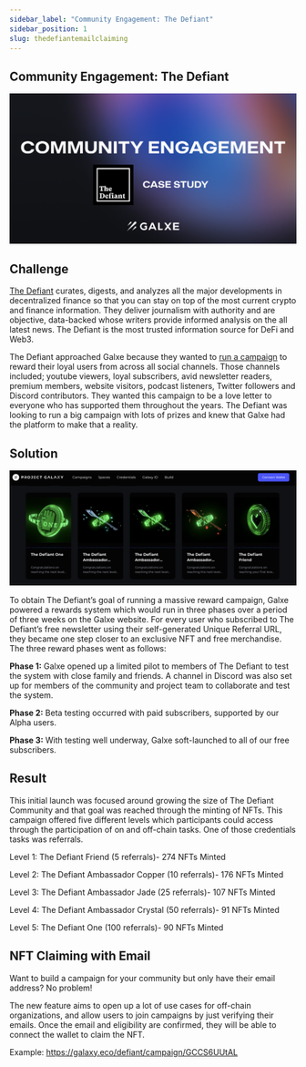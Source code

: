 ```yaml
---
sidebar_label: "Community Engagement: The Defiant"
sidebar_position: 1
slug: thedefiantemailclaiming
---
```

## Community Engagement: The Defiant

![](assets/the-defiant-case-study-banner.png)

## Challenge

[The Defiant](https://twitter.com/DefiantNews) curates, digests, and analyzes all the major developments in decentralized finance so that you can stay on top of the most current crypto and finance information. They deliver journalism with authority and are objective, data-backed whose writers provide informed analysis on the all latest news. The Defiant is the most trusted information source for DeFi and Web3.

The Defiant approached Galxe because they wanted to [run a campaign](https://blog.galxe.com/the-defiant-community-rewards-program-is-launched-on-project-galaxy-with-metafactory-viral-loops-330fe8f1c8a) to reward their loyal users from across all social channels. Those channels included; youtube viewers, loyal subscribers, avid newsletter readers, premium members, website visitors, podcast listeners, Twitter followers and Discord contributors. They wanted this campaign to be a love letter to everyone who has supported them throughout the years. The Defiant was looking to run a big campaign with lots of prizes and knew that Galxe had the platform to make that a reality.  

## Solution

![](assets/screen-shot-2022-07-04-at-3.02.33-pm.png)

To obtain The Defiant’s goal of running a massive reward campaign, Galxe powered a rewards system which would run in three phases over a period of three weeks on the Galxe website. For every user who subscribed to The Defiant’s free newsletter using their self-generated Unique Referral URL, they became one step closer to an exclusive NFT and free merchandise. The three reward phases went as follows:

**Phase 1:** Galxe opened up a limited pilot to members of The Defiant to test the system with close family and friends. A channel in Discord was also set up for members of the community and project team to collaborate and test the system.

**Phase 2:** Beta testing occurred with paid subscribers, supported by our Alpha users.

**Phase 3:** With testing well underway, Galxe soft-launched to all of our free subscribers.

## Result

This initial launch was focused around growing the size of The Defiant Community and that goal was reached through the minting of NFTs. This campaign offered five different levels which participants could access through the participation of on and off-chain tasks. One of those credentials tasks was referrals.

Level 1: The Defiant Friend (5 referrals)- 274 NFTs Minted

Level 2: The Defiant Ambassador Copper (10 referrals)- 176 NFTs Minted

Level 3: The Defiant Ambassador Jade (25 referrals)- 107 NFTs Minted

Level 4: The Defiant Ambassador Crystal (50 referrals)- 91 NFTs Minted

Level 5: The Defiant One (100 referrals)- 90 NFTs Minted

## NFT Claiming with Email

Want to build a campaign for your community but only have their email address? No problem!

The new feature aims to open up a lot of use cases for off-chain organizations, and allow users to join campaigns by just verifying their emails. Once the email and eligibility are confirmed, they will be able to connect the wallet to claim the NFT.

Example: [](https://galaxy.eco/defiant/campaign/GCCS6UUtAL)<https://galaxy.eco/defiant/campaign/GCCS6UUtAL>